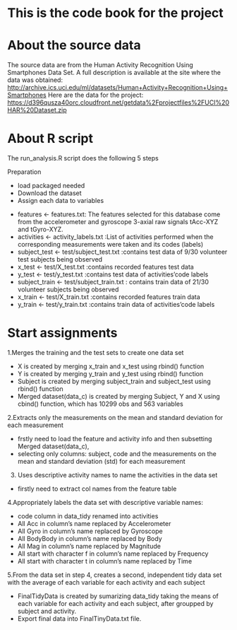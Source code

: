 # This is the code book for the project

# About the source data

The source data are from the Human Activity Recognition Using Smartphones Data Set. 
A full description is available at the site where the data was obtained: http://archive.ics.uci.edu/ml/datasets/Human+Activity+Recognition+Using+Smartphones 
Here are the data for the project: https://d396qusza40orc.cloudfront.net/getdata%2Fprojectfiles%2FUCI%20HAR%20Dataset.zip

# About R script
The run_analysis.R script does the following 5 steps  

Preparation
- load packaged needed
- Download the dataset
- Assign each data to variables
* features <- features.txt: The features selected for this database come from the accelerometer and gyroscope 3-axial raw signals tAcc-XYZ and tGyro-XYZ.
* activities <- activity_labels.txt :List of activities performed when the corresponding measurements were taken and its codes (labels)
* subject_test <- test/subject_test.txt :contains test data of 9/30 volunteer test subjects being observed
* x_test <- test/X_test.txt :contains recorded features test data
* y_test <- test/y_test.txt :contains test data of activities’code labels
* subject_train <- test/subject_train.txt : contains train data of 21/30 volunteer subjects being observed
* x_train <- test/X_train.txt :contains recorded features train data
* y_train <- test/y_train.txt :contains train data of activities’code labels

# Start assignments
1.Merges the training and the test sets to create one data set
* X is created by merging x_train and x_test using rbind() function
* Y is created by merging y_train and y_test using rbind() function
* Subject is created by merging subject_train and subject_test using rbind() function
* Merged dataset(data_c) is created by merging Subject, Y and X using cbind() function, which has 10299 obs and 563 variables

2.Extracts only the measurements on the mean and standard deviation for each measurement
* frstly need to load the feature and activity info and then subsetting Merged dataset(data_c),
* selecting only columns: subject, code and the measurements on the mean and standard deviation (std) for each measurement

3. Uses descriptive activity names to name the activities in the data set
* firstly need to extract col names from the feature table  

4.Appropriately labels the data set with descriptive variable names:
* code column in data_tidy renamed into activities
* All Acc in column’s name replaced by Accelerometer
* All Gyro in column’s name replaced by Gyroscope
* All BodyBody in column’s name replaced by Body
* All Mag in column’s name replaced by Magnitude
* All start with character f in column’s name replaced by Frequency
* All start with character t in column’s name replaced by Time

5.From the data set in step 4, creates a second, independent tidy data set with the average of each variable for each activity and each subject
* FinalTidyData is created by sumarizing data_tidy taking the means of each variable for each activity and each subject, after groupped by subject and activity.
* Export final data into FinalTinyData.txt file.
      
        

